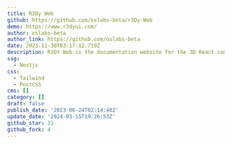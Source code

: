 ```yaml
---
title: R3Dy Web
github: https://github.com/oslabs-beta/r3Dy-Web
demo: https://www.r3dyui.com/
author: oslabs-beta
author_link: https://github.com/oslabs-beta
date: 2023-11-30T03:17:12.719Z
description: R3DY Web is the documentation website for the 3D React component library R3DY.
ssg:
  - Nextjs
css:
  - Tailwind
  - PostCSS
cms: []
category: []
draft: false
publish_date: '2023-06-24T02:14:48Z'
update_date: '2024-03-15T19:26:53Z'
github_star: 31
github_fork: 4
---
```

